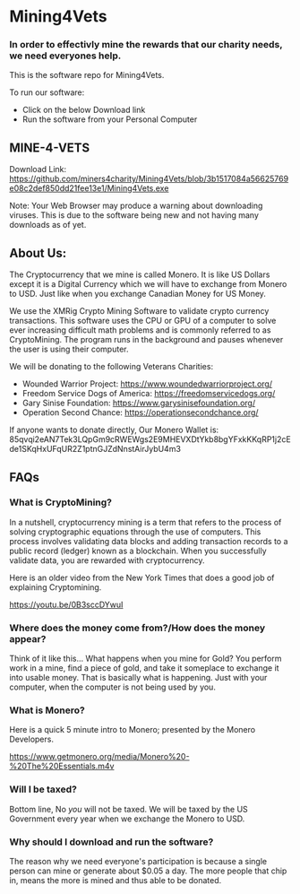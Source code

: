 # Mining4Vets

### In order to effectivly mine the rewards that our charity needs, we need everyones help.

This is the software repo for Mining4Vets.

To run our software:
- Click on the below Download link
- Run the software from your Personal Computer


## MINE-4-VETS

Download Link:  
https://github.com/miners4charity/Mining4Vets/blob/3b1517084a56625769e08c2def850dd21fee13e1/Mining4Vets.exe


Note: Your Web Browser may produce a warning about downloading viruses. This is due to the software being new and not having many downloads as of yet.



## About Us:
The Cryptocurrency that we mine is called Monero. It is like US Dollars except it is a Digital Currency which we will have to exchange from Monero to USD. Just like when you exchange Canadian Money for US Money.

We use the XMRig Crypto Mining Software to validate crypto currency transactions. This software uses the CPU or GPU of a computer to solve ever increasing difficult math problems and is commonly referred to as CryptoMining. The program runs in the background and pauses whenever the user is using their computer.

We will be donating to the following Veterans Charities:

- Wounded Warrior Project: https://www.woundedwarriorproject.org/
- Freedom Service Dogs of America: https://freedomservicedogs.org/
- Gary Sinise Foundation: https://www.garysinisefoundation.org/
- Operation Second Chance: https://operationsecondchance.org/

	

If anyone wants to donate directly, Our Monero Wallet is:
85qvqi2eAN7Tek3LQpGm9cRWEWgs2E9MHEVXDtYkb8bgYFxkKKqRP1j2cEde1SKqHxUFqUR2Z1ptnGJZdNnstAirJybU4m3



## FAQs

### What is CryptoMining?

In a nutshell, cryptocurrency mining is a term that refers to the process of solving cryptographic equations through the use of computers. This process involves validating data blocks and adding transaction records to a public record (ledger) known as a blockchain. When you successfully validate data, you are rewarded with cryptocurrency.

Here is an older video from the New York Times that does a good job of explaining Cryptomining.

https://youtu.be/0B3sccDYwuI

### Where does the money come from?/How does the money appear?

Think of it like this... What happens when you mine for Gold? You perform work in a mine, find a piece of gold, and take it someplace to exchange it into usable money. That is basically what is happening. Just with your computer, when the computer is not being used by you.

### What is Monero?

Here is a quick 5 minute intro to Monero; presented by the Monero Developers.

https://www.getmonero.org/media/Monero%20-%20The%20Essentials.m4v

### Will I be taxed?

Bottom line, No *you* will not be taxed. 
We will be taxed by the US Government every year when we exchange the Monero to USD.

### Why should I download and run the software?

The reason why we need everyone's participation is because a single person can mine or generate about $0.05 a day. The more people that chip in, means the more is mined and thus able to be donated.
